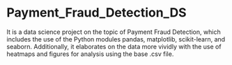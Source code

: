 # Payment_Fraud_Detection_DS
It is a data science project on the topic of Payment Fraud Detection, which includes the use of the Python modules pandas, matplotlib, scikit-learn, and seaborn. Additionally, it elaborates on the data more vividly with the use of heatmaps and figures for analysis using the base .csv file.
